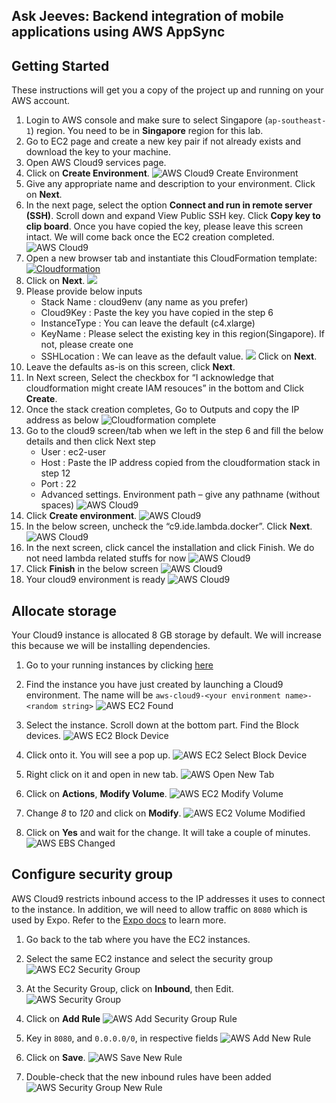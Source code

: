 ## Ask Jeeves: Backend integration of mobile applications using AWS AppSync

##  Getting Started
These instructions will get you a copy of the project up and running on your AWS account.

1.	Login to AWS console and make sure to select Singapore (`ap-southeast-1`) region. You need to be in **Singapore** region for this lab. 
2.	Go to EC2 page and create a new key pair if not already exists and download the key to your machine.
3.	Open AWS Cloud9 services page.
4. Click on **Create Environment**.
![AWS Cloud9 Create Environment](images/aws-cloud9-create.png)
5. Give any appropriate name and description to your environment. Click on **Next**.
6. In the next page, select the option **Connect and run in remote server (SSH)**. Scroll down and expand View Public SSH key. Click **Copy key to clip board**. Once you have copied the key, please leave this screen intact. We will come back once the EC2 creation completed. ![AWS Cloud9](images/aws-cloud9-remote-server.png)
7. Open a new browser tab and instantiate this CloudFormation template: [![Cloudformation](images/aws-cloudformation-button.png)](https://console.aws.amazon.com/cloudformation/home?region=ap-southeast-1#/stacks/new?templateURL=https://s3-ap-southeast-1.amazonaws.com/techsummit2018appsync/prereqscfn.json) 
8. Click on **Next**. ![](images/aws-cloudformation-scr1.png)
9. Please provide below inputs
	* Stack Name :  cloud9env (any name as you prefer)
	* Cloud9Key : Paste the key you have copied in the step 6
	* InstanceType : You can leave the default (c4.xlarge)
	* KeyName : Please select the existing key in this region(Singapore). If not, please create one 
	* SSHLocation : We can leave as the default value.
	![](images/aws-cloudformation-scr2.png) 
	Click on **Next**.
10. Leave the defaults as-is on this screen, click **Next**.
11. In Next screen, Select the checkbox for “I acknowledge that cloudformation might create IAM resouces” in the bottom and Click **Create**.
12. Once the stack creation completes, Go to Outputs and copy the IP address as below ![Cloudformation complete](images/aws-cloudformation-scr3.png)
13. Go to the cloud9 screen/tab when we left in the step 6 and fill the below details and then click Next step
	* User : ec2-user
	* Host : Paste the IP address copied from the cloudformation stack in step 12
	* Port : 22
	* Advanced settings. Environment path – give any pathname (without spaces)
	![AWS Cloud9](images/aws-cloud9-ec2-connect.png)
14. Click **Create environment**.
    ![AWS Cloud9](images/aws-cloud9-ec2-connect2.png)
15. In the below screen, uncheck the “c9.ide.lambda.docker”. Click **Next**.
	![AWS Cloud9](images/aws-cloud9-env-ready1.png)
16. In the next screen, click cancel the installation and click Finish. We do not need lambda related stuffs for now
	![AWS Cloud9](images/aws-cloud9-env-ready2.png)
17. Click **Finish** in the below screen
	![AWS Cloud9](images/aws-cloud9-env-ready3.png)
16. Your cloud9 environment is ready
	![AWS Cloud9](images/aws-cloud9-env-ready4.png)

## Allocate storage
Your Cloud9 instance is allocated 8 GB storage by default. We will increase this because we will be installing dependencies.

1. Go to your running instances by clicking [here](https://ap-southeast-1.console.aws.amazon.com/ec2/v2/home?region=ap-southeast-1#Instances:sort=desc:launchTime)

2. Find the instance you have just created by launching a Cloud9 environment. The name will be `aws-cloud9-<your environment name>-<random string>`
![AWS EC2 Found](images/aws-ec2-found.png)

3. Select the instance. Scroll down at the bottom part. Find the Block devices.
![AWS EC2 Block Device](images/aws-ec2-block-devices.jpg)

4. Click onto it. You will see a pop up.
![AWS EC2 Select Block Device](images/aws-ec2-block-device-popup.jpg)

5. Right click on it and open in new tab.
![AWS Open New Tab](images/aws-open-new-tab.jpg)

6. Click on **Actions**, **Modify Volume**.
![AWS EC2 Modify Volume](images/aws-ec2-modify-volume.jpg)

7. Change *8* to *120* and click on **Modify**.
![AWS EC2 Volume Modified](images/aws-ec2-volume-modified.jpg)

8. Click on **Yes** and wait for the change. It will take a couple of minutes.
![AWS EBS Changed](images/aws-ebs-changed.jpg)

## Configure security group
AWS Cloud9 restricts inbound access to the IP addresses it uses to connect to the instance. In addition, we will need to allow traffic on `8080` which is used by Expo. Refer to the [Expo docs](https://docs.expo.io/versions/v29.0.0/guides/how-expo-works.html) to learn more.

1. Go back to the tab where you have the EC2 instances.

2. Select the same EC2 instance and select the security group
![AWS EC2 Security Group](images/aws-ec2-security-group.jpg)

3. At the Security Group, click on **Inbound**, then Edit.
![AWS Security Group](images/aws-security-group.jpg)

4. Click on **Add Rule**
![AWS Add Security Group Rule](images/aws-add-security-group-rule.jpg)

5. Key in `8080`, and `0.0.0.0/0`, in respective fields
![AWS Add New Rule](images/aws-add-new-rule.jpg)

6. Click on **Save**.
![AWS Save New Rule](images/aws-security-group-rule-save.jpg)

7. Double-check that the new inbound rules have been added
![AWS Security Group New Rule](images/aws-security-group-new-rule.jpg)

